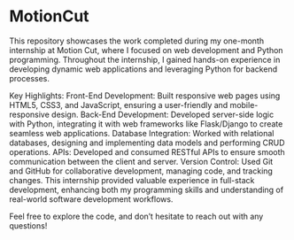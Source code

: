 # MotionCut
This repository showcases the work completed during my one-month internship at Motion Cut, where I focused on web development and Python programming. Throughout the internship, I gained hands-on experience in developing dynamic web applications and leveraging Python for backend processes.

Key Highlights:
Front-End Development: Built responsive web pages using HTML5, CSS3, and JavaScript, ensuring a user-friendly and mobile-responsive design.
Back-End Development: Developed server-side logic with Python, integrating it with web frameworks like Flask/Django to create seamless web applications.
Database Integration: Worked with relational databases, designing and implementing data models and performing CRUD operations.
APIs: Developed and consumed RESTful APIs to ensure smooth communication between the client and server.
Version Control: Used Git and GitHub for collaborative development, managing code, and tracking changes.
This internship provided valuable experience in full-stack development, enhancing both my programming skills and understanding of real-world software development workflows.

Feel free to explore the code, and don’t hesitate to reach out with any questions!
